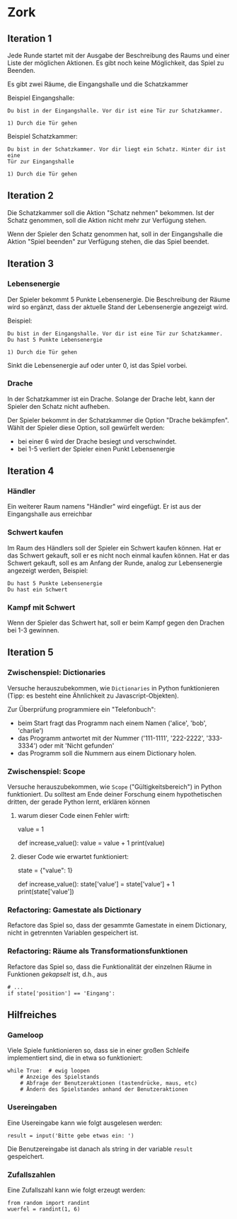 # Zork

## Iteration 1

Jede Runde startet mit der Ausgabe der Beschreibung des Raums und einer Liste
der möglichen Aktionen. Es gibt noch keine Möglichkeit, das Spiel zu Beenden.

Es gibt zwei Räume, die Eingangshalle und die Schatzkammer

Beispiel Eingangshalle:

    Du bist in der Eingangshalle. Vor dir ist eine Tür zur Schatzkammer.

    1) Durch die Tür gehen

Beispiel Schatzkammer:

    Du bist in der Schatzkammer. Vor dir liegt ein Schatz. Hinter dir ist eine
    Tür zur Eingangshalle

    1) Durch die Tür gehen

## Iteration 2

Die Schatzkammer soll die Aktion "Schatz nehmen" bekommen. Ist der Schatz
genommen, soll die Aktion nicht mehr zur Verfügung stehen.

Wenn der Spieler den Schatz genommen hat, soll in der Eingangshalle die Aktion
"Spiel beenden" zur Verfügung stehen, die das Spiel beendet.

## Iteration 3

### Lebensenergie

Der Spieler bekommt 5 Punkte Lebensenergie. Die Beschreibung der Räume wird
so ergänzt, dass der aktuelle Stand der Lebensenergie angezeigt wird.

Beispiel:

    Du bist in der Eingangshalle. Vor dir ist eine Tür zur Schatzkammer.
    Du hast 5 Punkte Lebensenergie

    1) Durch die Tür gehen

Sinkt die Lebensenergie auf oder unter 0, ist das Spiel vorbei.

### Drache

In der Schatzkammer ist ein Drache.
Solange der Drache lebt, kann der Spieler den Schatz nicht aufheben.

Der Spieler bekommt in der Schatzkammer die Option "Drache bekämpfen".
Wählt der Spieler diese Option, soll gewürfelt werden:

* bei einer 6 wird der Drache besiegt und verschwindet.
* bei 1-5 verliert der Spieler einen Punkt Lebensenergie


## Iteration 4

### Händler

Ein weiterer Raum namens "Händler" wird eingefügt. Er ist aus der Eingangshalle
aus erreichbar

### Schwert kaufen

Im Raum des Händlers soll der Spieler ein Schwert kaufen können.
Hat er das Schwert gekauft, soll er es nicht noch einmal kaufen können.
Hat er das Schwert gekauft, soll es am Anfang der Runde, analog zur
Lebensenergie angezeigt werden, Beispiel:

    Du hast 5 Punkte Lebensenergie
    Du hast ein Schwert

### Kampf mit Schwert

Wenn der Spieler das Schwert hat, soll er beim Kampf gegen den Drachen
bei 1-3 gewinnen.

## Iteration 5

### Zwischenspiel: Dictionaries

Versuche herauszubekommen, wie `Dictionaries` in Python funktionieren (Tipp: es besteht
eine Ähnlichkeit zu Javascript-Objekten).

Zur Überprüfung programmiere ein "Telefonbuch":

* beim Start fragt das Programm nach einem Namen ('alice', 'bob', 'charlie')
* das Programm antwortet mit der Nummer ('111-1111', '222-2222', '333-3334') oder mit 'Nicht gefunden'
* das Programm soll die Nummern aus einem Dictionary holen.

### Zwischenspiel: Scope

Versuche herauszubekommen, wie `Scope` ("Gültigkeitsbereich") in Python funktioniert.
Du solltest am Ende deiner Forschung einem hypothetischen dritten, der gerade Python lernt,
erklären können

1) warum dieser Code einen Fehler wirft:

    value = 1
    
    def increase_value():
        value = value + 1
        print(value)

2) dieser Code wie erwartet funktioniert:

    state = {"value": 1}
    
    def increase_value():
        state['value'] = state['value'] + 1
        print(state['value'])

### Refactoring: Gamestate als Dictionary

Refactore das Spiel so, dass der gesammte Gamestate in einem Dictionary, nicht in getrennten Variablen
gespeichert ist.
        
### Refactoring: Räume als Transformationsfunktionen

Refactore das Spiel so, dass die Funktionalität der einzelnen Räume in Funktionen *gekapselt* ist, d.h.,
aus

    # ...
    if state['position'] == 'Eingang':


## Hilfreiches

### Gameloop

Viele Spiele funktionieren so, dass sie in einer großen Schleife implementiert sind,
die in etwa so funktioniert:

    while True:  # ewig loopen
        # Anzeige des Spielstands
        # Abfrage der Benutzeraktionen (tastendrücke, maus, etc)
        # Ändern des Spielstandes anhand der Benutzeraktionen

### Usereingaben

Eine Usereingabe kann wie folgt ausgelesen werden:

    result = input('Bitte gebe etwas ein: ')
    
Die Benutzereingabe ist danach als string in der variable `result` gespeichert.

### Zufallszahlen

Eine Zufallszahl kann wie folgt erzeugt werden:

    from random import randint
    wuerfel = randint(1, 6)

